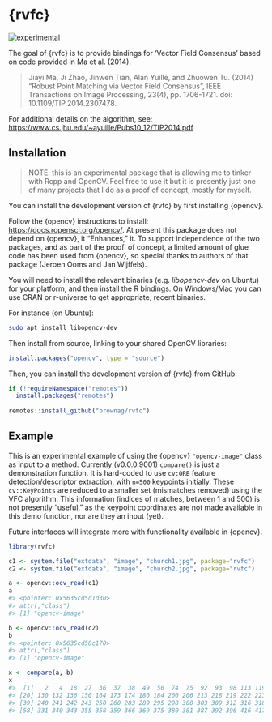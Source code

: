 
<!-- README.md is generated from README.Rmd. Please edit that file -->

# {rvfc}

<!-- badges: start -->

[![experimental](http://badges.github.io/stability-badges/dist/experimental.svg)](http://github.com/badges/stability-badges)
<!-- badges: end -->

The goal of {rvfc} is to provide bindings for ‘Vector Field Consensus’
based on code provided in Ma et al. (2014).

> Jiayi Ma, Ji Zhao, Jinwen Tian, Alan Yuille, and Zhuowen Tu. (2014)
> “Robust Point Matching via Vector Field Consensus”, IEEE Transactions
> on Image Processing, 23(4), pp. 1706-1721. doi:
> 10.1109/TIP.2014.2307478.

For additional details on the algorithm, see:
<https://www.cs.jhu.edu/~ayuille/Pubs10_12/TIP2014.pdf>

## Installation

> NOTE: this is an experimental package that is allowing me to tinker
> with Rcpp and OpenCV. Feel free to use it but it is presently just one
> of many projects that I do as a proof of concept, mostly for myself.

You can install the development version of {rvfc} by first installing
{opencv}.

Follow the {opencv} instructions to install:
<https://docs.ropensci.org/opencv/>. At present this package does not
depend on {opencv}, it “Enhances,” it. To support independence of the
two packages, and as part of the proofi of concept, a limited amount of
glue code has been used from {opencv}, so special thanks to authors of
that package (Jeroen Ooms and Jan Wijffels).

You will need to install the relevant binaries (e.g. *libopencv-dev* on
Ubuntu) for your platform, and then install the R bindings. On
Windows/Mac you can use CRAN or r-universe to get appropriate, recent
binaries.

For instance (on Ubuntu):

``` sh
sudo apt install libopencv-dev
```

Then install from source, linking to your shared OpenCV libraries:

``` r
install.packages("opencv", type = "source")
```

Then, you can install the development version of {rvfc} from GitHub:

``` r
if (!requireNamespace("remotes")) 
  install.packages("remotes")
  
remotes::install_github("brownag/rvfc")
```

## Example

This is an experimental example of using the {opencv} `"opencv-image"`
class as input to a method. Currently (v0.0.0.9001) `compare()` is just
a demonstration function. It is hard-coded to use `cv:ORB` feature
detection/descriptor extraction, with `n=500` keypoints initially. These
`cv::KeyPoints` are reduced to a smaller set (mismatches removed) using
the VFC algorithm. This information (indices of matches, between 1 and
500) is not presently “useful,” as the keypoint coordinates are not made
available in this demo function, nor are they an input (yet).

Future interfaces will integrate more with functionality available in
{opencv}.

``` r
library(rvfc)

c1 <- system.file("extdata", "image", "church1.jpg", package="rvfc")
c2 <- system.file("extdata", "image", "church2.jpg", package="rvfc")

a <- opencv::ocv_read(c1)
a
#> <pointer: 0x5635cd5d1d30>
#> attr(,"class")
#> [1] "opencv-image"

b <- opencv::ocv_read(c2)
b
#> <pointer: 0x5635cd58c170>
#> attr(,"class")
#> [1] "opencv-image"

x <- compare(a, b)
x
#>  [1]   2   4  18  27  36  37  38  49  56  74  75  92  93  98 113 119 121 124 127
#> [20] 130 132 136 150 164 173 174 180 184 200 206 213 218 219 222 223 225 226 231
#> [39] 240 241 242 243 250 260 283 289 295 298 300 303 309 312 316 318 319 323 327
#> [58] 331 340 343 355 358 359 366 369 375 380 381 387 392 396 416 417 424
```
